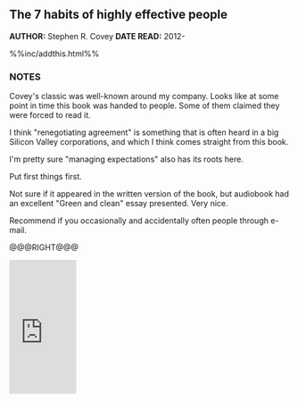 The 7 habits of highly effective people
---------------

**AUTHOR:** Stephen R. Covey 
**DATE READ:** 2012-

%%inc/addthis.html%%

### NOTES ###

Covey's classic was well-known around my company. Looks like at some point
in time this book was handed to people. Some of them claimed they were
forced to read it.

I think "renegotiating agreement" is something that is often heard in a big
Silicon Valley corporations, and which I think comes straight from this
book.

I'm pretty sure "managing expectations" also has its roots here.

Put first things first.

Not sure if it appeared in the written version of the book, but audiobook
had an excellent "Green and clean" essay presented. Very nice.

Recommend if you occasionally and accidentally often people through e-mail.

@@@RIGHT@@@

<iframe src="http://rcm.amazon.com/e/cm?lt1=_blank&bc1=FFFFFF&IS2=1&npa=1&bg1=FFFFFF&fc1=000000&lc1=FF0000&t=wojcadamkoszh-20&o=1&p=8&l=as4&m=amazon&f=ifr&ref=ss_til&asins=0743269519" style="width:120px;height:240px;" scrolling="no" marginwidth="0" marginheight="0" frameborder="0"></iframe>
